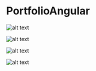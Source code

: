 # PortfolioAngular

![alt text](http://www.acidvoice.com/portfolio/images/web-design-angular.jpg)

![alt text](http://www.acidvoice.com/portfolio/images/photo-angular.jpg)

![alt text](http://www.acidvoice.com/portfolio/images/animation-angular.jpg)

![alt text](http://www.acidvoice.com/portfolio/images/carousel-angular.jpg)
